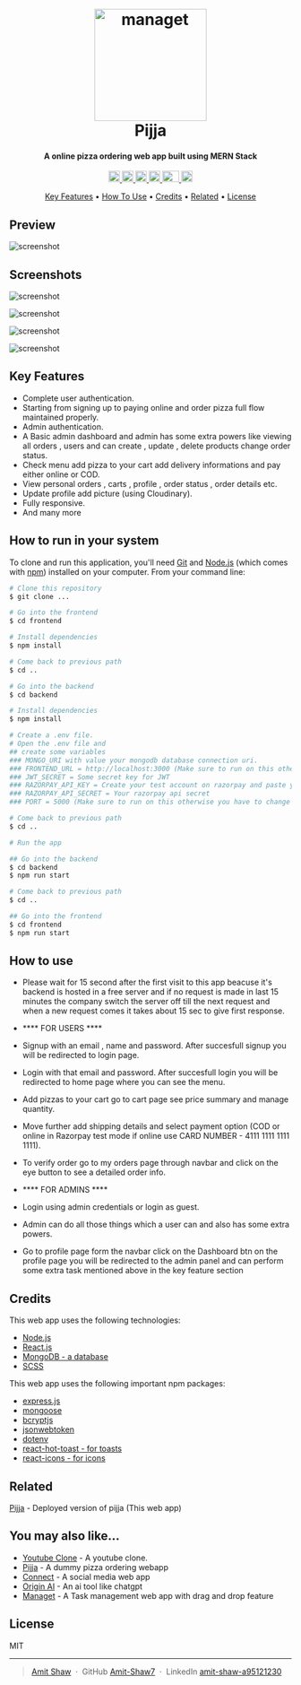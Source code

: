 
<h1 align="center">
  <br>
  <a href="https://pijja.vercel.app/"><img src="https://res.cloudinary.com/amitkumarshaw/image/upload/v1699526044/logo_caixk8.png" alt="managet" width="200"></a>
  <br>
  Pijja
  <br>
</h1>

<h4 align="center">A online pizza ordering web app built using MERN Stack</h4>

<p align="center">
  <a href="https://react.dev/">
    <img width="20px" src="https://cdn.freebiesupply.com/logos/large/2x/react-1-logo-svg-vector.svg" alt="React">
  </a>
  
  <a href="https://nodejs.org/en">
  <img width="20px" src="https://cdn.freebiesupply.com/logos/large/2x/nodejs-icon-logo-svg-vector.svg" alt="Node js">
  </a>
  
  <a href="https://www.mongodb.com/">
      <img height="20px" src="https://1000logos.net/wp-content/uploads/2020/08/MongoDB-Emblem-640x400.jpg" alt="mongo db">
  </a>
  
  <a href="https://expressjs.com/">
    <img height="20px" src="https://www.vectorlogo.zone/logos/expressjs/expressjs-icon.svg" alt="express js">
  </a>
  
   <a href="https://sass-lang.com/documentation/">
    <img height="20px" width="30px" src="https://w7.pngwing.com/pngs/437/300/png-transparent-sass-npm-cascading-style-sheets-node-js-sass-purple-violet-text.png">
  </a>
  
   <a href="https://jwt.io/">
    <img height="20px" src="https://jwt.io/img/pic_logo.svg" alt="express js">
  </a>
</p>

<p align="center">
  <a href="#key-features">Key Features</a> •
  <a href="#how-to-use">How To Use</a> •
  <a href="#credits">Credits</a> •
  <a href="#related">Related</a> •
  <a href="#license">License</a>
</p>

## Preview

![screenshot](https://res.cloudinary.com/amitkumarshaw/image/upload/v1693977564/managetScreenRecordingFinal_qljspy.gif)

## Screenshots

![screenshot](https://res.cloudinary.com/amitkumarshaw/image/upload/v1693944696/LoginPageScreenshot_zrsyzm.png)

![screenshot](https://res.cloudinary.com/amitkumarshaw/image/upload/v1693944698/AddingTaskScreenshot_ly48ps.png)

![screenshot](https://res.cloudinary.com/amitkumarshaw/image/upload/v1693945359/HomepageScreenshot_aou1wn.jpg)

![screenshot](https://res.cloudinary.com/amitkumarshaw/image/upload/v1693945222/lightmodeScreenshot_a2fvdt.jpg)

## Key Features

* Complete user authentication.  
* Starting from signing up to paying online and order pizza full flow maintained properly.
* Admin authentication.
* A Basic admin dashboard and admin has some extra powers like viewing all orders , users and can create , update , delete products change order status.
* Check menu add pizza to your cart add delivery informations and pay either online or COD.
* View personal orders , carts , profile , order status , order details etc.
* Update profile add picture (using Cloudinary).
* Fully responsive.
* And many more 

## How to run in your system

To clone and run this application, you'll need [Git](https://git-scm.com) and [Node.js](https://nodejs.org/en/download/) (which comes with [npm](http://npmjs.com)) installed on your computer. From your command line:

```bash
# Clone this repository
$ git clone ...

# Go into the frontend
$ cd frontend

# Install dependencies
$ npm install

# Come back to previous path
$ cd ..

# Go into the backend
$ cd backend

# Install dependencies
$ npm install

# Create a .env file.
# Open the .env file and
## create some variables 
### MONGO_URI with value your mongodb database connection uri.
### FRONTEND_URL = http://localhost:3000 (Make sure to run on this otherwise you have to change inside CORS() in app.js in backend)
### JWT_SECRET = Some secret key for JWT
### RAZORPAY_API_KEY = Create your test account on razorpay and paste your api key here
### RAZORPAY_API_SECRET = Your razorpay api secret
### PORT = 5000 (Make sure to run on this otherwise you have to change host in frontend)

# Come back to previous path
$ cd ..

# Run the app

## Go into the backend
$ cd backend
$ npm run start

# Come back to previous path
$ cd .. 

## Go into the frontend
$ cd frontend
$ npm run start
```

## How to use

- Please wait for 15 second after the first visit to this app beacuse it's backend is hosted in a free server and if no request is made in last 15 minutes the company switch the server off till the next request and when a new request comes it takes about 15 sec to give first response.


- **** FOR USERS ****

- Signup with an email , name and password. After succesfull signup you will be redirected to login page.

- Login with that email and password. After succesfull login you will be redirected to home page where you can see the menu.

- Add pizzas to your cart go to cart page see price summary and manage quantity.

- Move further add shipping details and select payment option (COD or online in Razorpay test mode if online use CARD NUMBER - 4111 1111 1111 1111).

- To verify order go to my orders page through navbar and click on the eye button to see a detailed order info.

- **** FOR ADMINS ****

- Login using admin credentials or login as guest.

- Admin can do all those things which a user can and also has some extra powers.

- Go to profile page form the navbar click on the Dashboard btn on the profile page you will be redirected to the admin panel and can perform some extra task mentioned above in the key feature section

## Credits

This web app uses the following technologies:

- [Node.js](https://nodejs.org/)
- [React.js ](https://react.dev/)
- [MongoDB - a database](https://www.mongodb.com/)
- [SCSS](https://sass-lang.com/documentation/)

This web app uses the following important npm packages:

- [express.js](https://expressjs.com//)
- [mongoose ](https://mongoosejs.com/)
- [bcryptjs](https://www.npmjs.com/package/bcryptjs)
- [jsonwebtoken](https://jwt.io/)
- [dotenv](https://www.npmjs.com/package/dotenv)
- [react-hot-toast - for toasts](https://react-hot-toast.com/)
- [react-icons - for icons](https://react-icons.github.io/react-icons/)

## Related

[Pijja](https://pijja.vercel.app/) - Deployed version of pijja (This web app)


## You may also like...

- [Youtube Clone](https://github.com/Amit-Shaw7/yt-clone-frontend) - A youtube clone.
- [Pijja](https://github.com/Amit-Shaw7/pizzaApp---Frontend) - A dummy pizza ordering webapp
- [Connect](https://github.com/Amit-Shaw7/connect) - A social media web app
- [Origin AI](https://github.com/Amit-Shaw7/saas-ai) - An ai tool like chatgpt
- [Managet](https://github.com/Amit-Shaw7/kanban-task-management) - A Task management web app with drag and drop feature

## License

MIT

---

> [Amit Shaw](https://amitshawv2.vercel.app) &nbsp;&middot;&nbsp;
> GitHub [Amit-Shaw7](https://github.com/Amit-Shaw7) &nbsp;&middot;&nbsp;
> LinkedIn [amit-shaw-a95121230](https://www.linkedin.com/in/amit-shaw-a95121230/)

